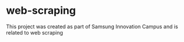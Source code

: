 # web-scraping
This project was created as part of Samsung Innovation Campus and is related to web scraping
